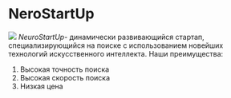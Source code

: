 # NeroStartUp
![](https://netology-code.github.io/git-homeworks/introduction/assets/logo.png)
*NeuroStartUp*- динамически развивающийся стартап, специализирующийся на поиске с использованием новейших технологий искусственного интеллекта.
Наши преимущества:
1. Высокая точность поиска
2. Высокая скорость поиска
3. Низкая цена